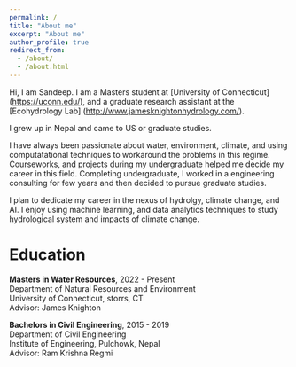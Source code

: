 ```yaml
---
permalink: /
title: "About me"
excerpt: "About me"
author_profile: true
redirect_from: 
  - /about/
  - /about.html
---
```


Hi, I am Sandeep. I am a Masters student at [University of Connecticut] (https://uconn.edu/), and a graduate research assistant at the [Ecohydrology Lab] (http://www.jamesknightonhydrology.com/).

I grew up in Nepal and came to US or graduate studies.

I have always been passionate about water, environment, climate, and using computatational techniques to workaround the problems in this regime. Courseworks, and projects during my undergraduate helped me decide my career in this field. Completing undergraduate, I worked in a engineering consulting for few years and then decided to pursue graduate studies.

I plan to dedicate my career in the nexus of hydrolgy, climate change, and AI. I enjoy using machine learning, and data analytics techniques to study hydrological system and impacts of climate change.

Education
======
**Masters in Water Resources**, 2022 - Present <br>
    Department of Natural Resources and Environment <br>
    University of Connecticut, storrs, CT <br>
    Advisor: James Knighton

**Bachelors in Civil Engineering**, 2015 - 2019 <br>
    Department of Civil Engineering <br>
    Institute of Engineering, Pulchowk, Nepal <br>
    Advisor: Ram Krishna Regmi
